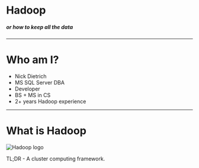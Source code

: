 # Hadoop
##### or how to keep all the data

---

# Who am I?

* Nick Dietrich
* MS SQL Server DBA
* Developer
* BS + MS in CS
* 2+ years Hadoop experience

---

# What is Hadoop

![Hadoop logo](http://hadoop.apache.org/images/hadoop-logo.jpg)

TL;DR - A cluster computing framework.
